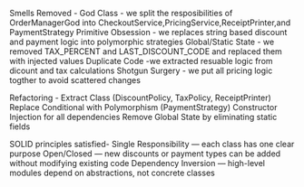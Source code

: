 Smells Removed -
God Class - we split the resposibilities of OrderManagerGod into CheckoutService,PricingService,ReceiptPrinter,and PaymentStrategy
Primitive Obsession - we replaces string based discount and payment logic into polymorphic strategies
Global/Static State - we removed TAX_PERCENT and LAST_DISCOUNT_CODE and replaced them with injected values
Duplicate Code -we extracted resuable logic from dicount and tax calculations
Shotgun Surgery - we put all pricing logic togther to avoid scattered changes

Refactoring -
Extract Class (DiscountPolicy, TaxPolicy, ReceiptPrinter)
Replace Conditional with Polymorphism (PaymentStrategy)
Constructor Injection for all dependencies
Remove Global State by eliminating static fields

SOLID principles satisfied-
Single Responsibility — each class has one clear purpose
Open/Closed — new discounts or payment types can be added without modifying existing code
Dependency Inversion — high-level modules depend on abstractions, not concrete classes

